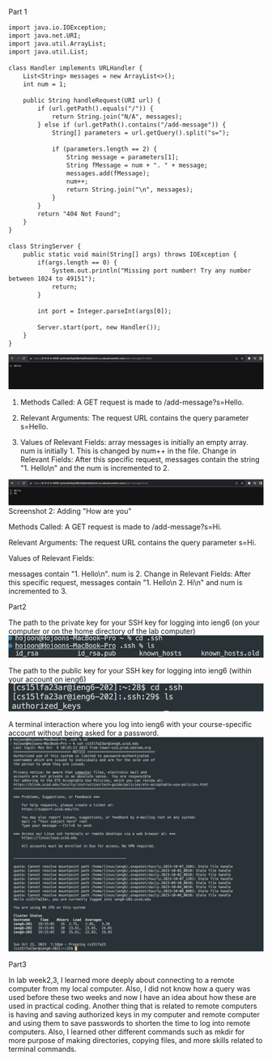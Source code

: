 Part 1

```
import java.io.IOException;
import java.net.URI;
import java.util.ArrayList;
import java.util.List;

class Handler implements URLHandler {
    List<String> messages = new ArrayList<>();
    int num = 1;

    public String handleRequest(URI url) {
        if (url.getPath().equals("/")) {
            return String.join("N/A", messages);
        } else if (url.getPath().contains("/add-message")) {
            String[] parameters = url.getQuery().split("s=");

            if (parameters.length == 2) {
                String message = parameters[1];
                String fMessage = num + ". " + message;
                messages.add(fMessage);
                num++;
                return String.join("\n", messages);
            }
        }
        return "404 Not Found";
    }
}

class StringServer {
    public static void main(String[] args) throws IOException {
        if(args.length == 0) {
            System.out.println("Missing port number! Try any number between 1024 to 49151");
            return;
        }

        int port = Integer.parseInt(args[0]);

        Server.start(port, new Handler());
    }
}
```

![Image](lab2_1.png)
1. Methods Called: A GET request is made to /add-message?s=Hello.
   
2. Relevant Arguments: The request URL contains the query parameter s=Hello.
   
3. Values of Relevant Fields:
array messages is initially an empty array.
num is initially 1. This is changed by num++ in the file.
Change in Relevant Fields: After this specific request, messages contain the string "1. Hello\n" and the num is incremented to 2.

![Image](lab2_2.png)
Screenshot 2: Adding "How are you"

Methods Called: A GET request is made to /add-message?s=Hi.

Relevant Arguments: The request URL contains the query parameter s=Hi.

Values of Relevant Fields:

messages contain "1. Hello\n".
num is 2.
Change in Relevant Fields: After this specific request, messages contain "1. Hello\n 2. Hi\n" and num is incremented to 3.

Part2

The path to the private key for your SSH key for logging into ieng6 (on your computer or on the home directory of the lab computer)
![Image](lab2_2_1.png)

The path to the public key for your SSH key for logging into ieng6 (within your account on ieng6)
![Image](lab2_2_2.png)

A terminal interaction where you log into ieng6 with your course-specific account without being asked for a password.
![Image](lab2_2_3.png)

Part3

In lab week2,3, I learned more deeply about connecting to a remote computer from my local computer. Also, I did not know how a query was used before these two weeks and now I have an idea about how these are used in practical coding.
Another thing that is related to remote computers is having and saving authorized keys in my computer and remote computer and using them to save passwords to shorten the time to log into remote computers. 
Also, I learned other different commands such as mkdir for more purpose of making directories, copying files, and more skills related to terminal commands.
